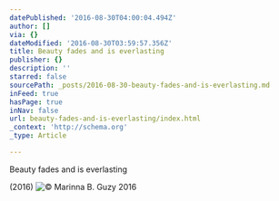 ```yaml
---
datePublished: '2016-08-30T04:00:04.494Z'
author: []
via: {}
dateModified: '2016-08-30T03:59:57.356Z'
title: Beauty fades and is everlasting
publisher: {}
description: ''
starred: false
sourcePath: _posts/2016-08-30-beauty-fades-and-is-everlasting.md
inFeed: true
hasPage: true
inNav: false
url: beauty-fades-and-is-everlasting/index.html
_context: 'http://schema.org'
_type: Article

---
```

Beauty fades and is everlasting

(2016)
![© Marinna B. Guzy 2016](https://imgflo.herokuapp.com/graph/2b2431f8e7ba7b0/814aaafea806e61bdec5df28e31b98e6/croprotate.jpg?cropheight=1249&cropwidth=947&degrees=0&input=https%3A%2F%2Fthe-grid-user-content.s3-us-west-2.amazonaws.com%2Fc0d1a09e-4165-41a3-88e7-0668b9ecd91e.jpg&x=69&y=0)